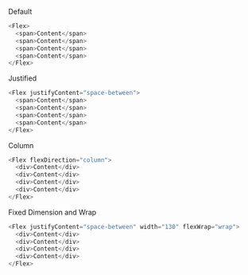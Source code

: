 Default

```js
<Flex>
  <span>Content</span>
  <span>Content</span>
  <span>Content</span>
  <span>Content</span>
</Flex>
```

Justified

```js
<Flex justifyContent="space-between">
  <span>Content</span>
  <span>Content</span>
  <span>Content</span>
  <span>Content</span>
</Flex>
```

Column

```js
<Flex flexDirection="column">
  <div>Content</div>
  <div>Content</div>
  <div>Content</div>
  <div>Content</div>
</Flex>
```

Fixed Dimension and Wrap

```js
<Flex justifyContent="space-between" width="130" flexWrap="wrap">
  <div>Content</div>
  <div>Content</div>
  <div>Content</div>
  <div>Content</div>
</Flex>
```
